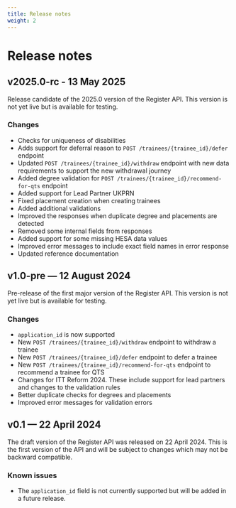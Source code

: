```yaml
---
title: Release notes
weight: 2
---
```


# Release notes

## v2025.0-rc - 13 May 2025

Release candidate of the 2025.0 version of the Register API. This version is not
yet live but is available for testing.

### Changes

* Checks for uniqueness of disabilities
* Adds support for deferral reason to `POST /trainees/{trainee_id}/defer` endpoint
* Updated `POST /trainees/{trainee_id}/withdraw` endpoint with new data requirements to support the new withdrawal journey
* Added degree validation for `POST /trainees/{trainee_id}/recommend-for-qts` endpoint
* Added support for Lead Partner UKPRN
* Fixed placement creation when creating trainees
* Added additional validations
* Improved the responses when duplicate degree and placements are detected
* Removed some internal fields from responses
* Added support for some missing HESA data values
* Improved error messages to include exact field names in error response
* Updated reference documentation


## v1.0-pre — 12 August 2024

Pre-release of the first major version of the Register API. This version is not
yet live but is available for testing.

### Changes

* `application_id` is now supported
* New `POST /trainees/{trainee_id}/withdraw` endpoint to withdraw a trainee
* New `POST /trainees/{trainee_id}/defer` endpoint to defer a trainee
* New `POST /trainees/{trainee_id}/recommend-for-qts` endpoint to recommend a trainee for QTS
* Changes for ITT Reform 2024. These include support for lead partners and changes to the validation rules
* Better duplicate checks for degrees and placements
* Improved error messages for validation errors

## v0.1 — 22 April 2024

The draft version of the Register API was released on 22 April 2024. This is the first version of the API and will be subject to changes which may not be backward compatible.

### Known issues

* The `application_id` field is not currently supported but will be added in a future release.
